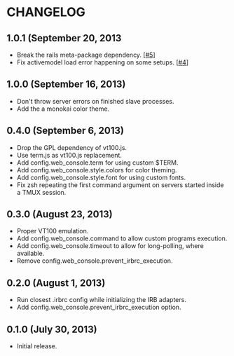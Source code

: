 # CHANGELOG

## 1.0.1 (September 20, 2013

* Break the rails meta-package dependency. [[#5](https://github.com/rails/web-console/pull/5)]
* Fix activemodel load error happening on some setups. [[#4](https://github.com/rails/web-console/pull/4)]

## 1.0.0 (September 16, 2013)

* Don't throw server errors on finished slave processes.
* Add the a monokai color theme.

## 0.4.0 (September 6, 2013)

* Drop the GPL dependency of vt100.js.
* Use term.js as vt100.js replacement.
* Add config.web_console.term for using custom $TERM.
* Add config.web_console.style.colors for color theming.
* Add config.web_console.style.font for using custom fonts.
* Fix zsh repeating the first command argument on servers started inside a TMUX session.

## 0.3.0 (August 23, 2013)

* Proper VT100 emulation.
* Add config.web_console.command to allow custom programs execution.
* Add config.web_console.timeout to allow for long-polling, where available.
* Remove config.web_console.prevent_irbrc_execution.

## 0.2.0 (August 1, 2013)

* Run closest .irbrc config while initializing the IRB adapters.
* Add config.web_console.prevent_irbrc_execution option.

## 0.1.0 (July 30, 2013)

* Initial release.
